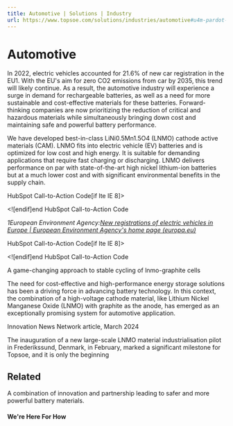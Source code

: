 ```yaml
---
title: Automotive | Solutions | Industry
url: https://www.topsoe.com/solutions/industries/automotive#u4m-pardot-form
---
```


# Automotive

In 2022, electric vehicles accounted for 21.6% of new car registration in the EU1. With the EU's aim for zero CO2 emissions from car by 2035, this trend will likely continue. As a result, the automotive industry will experience a surge in demand for rechargeable batteries, as well as a need for more sustainable and cost-effective materials for these batteries. Forward-thinking companies are now prioritizing the reduction of critical and hazardous materials while simultaneously bringing down cost and maintaining safe and powerful battery performance.

We have developed best-in-class LiNi0.5Mn1.5O4 (LNMO) cathode active materials (CAM). LNMO fits into electric vehicle (EV) batteries and is optimized for low cost and high energy. It is suitable for demanding applications that require fast charging or discharging. LNMO delivers performance on par with state-of-the-art high nickel lithium-ion batteries but at a much lower cost and with significant environmental benefits in the supply chain.

HubSpot Call-to-Action Code[if lte IE 8]><div id="hs-cta-ie-element"></div><![endif][](https://cta-redirect.hubspot.com/cta/redirect/2115834/fbcffb7e-1887-4b59-9bbf-726d1628f2d4)end HubSpot Call-to-Action Code

*1European Environment Agency:[New registrations of electric vehicles in Europe | European Environment Agency's home page (europa.eu)](https://www.eea.europa.eu/en/analysis/indicators/new-registrations-of-electric-vehicles)*

HubSpot Call-to-Action Code[if lte IE 8]><div id="hs-cta-ie-element"></div><![endif][](https://cta-redirect.hubspot.com/cta/redirect/2115834/7c8588ee-98cd-4713-982e-ee36ec9a334e)end HubSpot Call-to-Action Code

A game-changing  approach to  stable cycling of  lnmo-graphite cells

The need for cost-effective and high-performance  energy storage solutions has been a driving force in  advancing battery technology. In this context, the  combination of a high-voltage cathode material,  like Lithium Nickel Manganese Oxide (LNMO)  with graphite as the anode, has emerged as an  exceptionally promising system for automotive  application.

Innovation News Network article, March 2024

The inauguration of a new large-scale LNMO material industrialisation  pilot in Frederikssund, Denmark, in February, marked a significant  milestone for Topsoe, and it is only the beginning

## Related

A combination of innovation and partnership leading to safer and more powerful battery materials.

#### We're Here For How